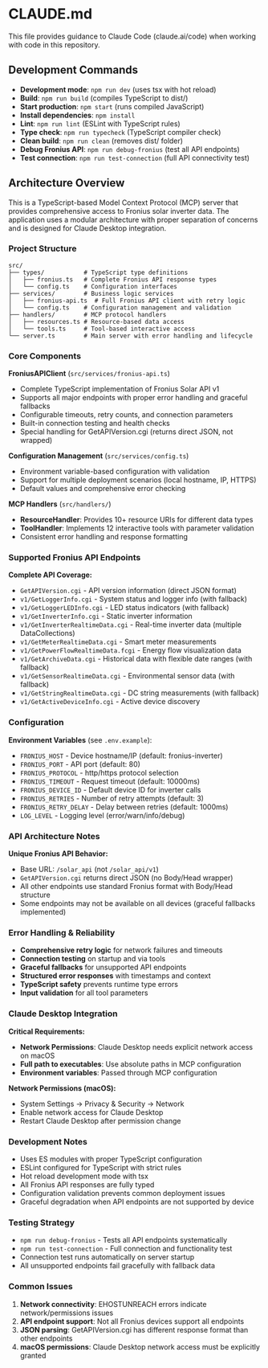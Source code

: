 # CLAUDE.md

This file provides guidance to Claude Code (claude.ai/code) when working with code in this repository.

## Development Commands

- **Development mode**: `npm run dev` (uses tsx with hot reload)
- **Build**: `npm run build` (compiles TypeScript to dist/)
- **Start production**: `npm start` (runs compiled JavaScript)
- **Install dependencies**: `npm install`
- **Lint**: `npm run lint` (ESLint with TypeScript rules)
- **Type check**: `npm run typecheck` (TypeScript compiler check)
- **Clean build**: `npm run clean` (removes dist/ folder)
- **Debug Fronius API**: `npm run debug-fronius` (test all API endpoints)
- **Test connection**: `npm run test-connection` (full API connectivity test)

## Architecture Overview

This is a TypeScript-based Model Context Protocol (MCP) server that provides comprehensive access to Fronius solar inverter data. The application uses a modular architecture with proper separation of concerns and is designed for Claude Desktop integration.

### Project Structure

```
src/
├── types/           # TypeScript type definitions
│   ├── fronius.ts   # Complete Fronius API response types
│   └── config.ts    # Configuration interfaces
├── services/        # Business logic services
│   ├── fronius-api.ts  # Full Fronius API client with retry logic
│   └── config.ts    # Configuration management and validation
├── handlers/        # MCP protocol handlers
│   ├── resources.ts # Resource-based data access
│   └── tools.ts     # Tool-based interactive access
└── server.ts        # Main server with error handling and lifecycle
```

### Core Components

**FroniusAPIClient** (`src/services/fronius-api.ts`)
- Complete TypeScript implementation of Fronius Solar API v1
- Supports all major endpoints with proper error handling and graceful fallbacks
- Configurable timeouts, retry counts, and connection parameters
- Built-in connection testing and health checks
- Special handling for GetAPIVersion.cgi (returns direct JSON, not wrapped)

**Configuration Management** (`src/services/config.ts`)
- Environment variable-based configuration with validation
- Support for multiple deployment scenarios (local hostname, IP, HTTPS)
- Default values and comprehensive error checking

**MCP Handlers** (`src/handlers/`)
- **ResourceHandler**: Provides 10+ resource URIs for different data types
- **ToolHandler**: Implements 12 interactive tools with parameter validation
- Consistent error handling and response formatting

### Supported Fronius API Endpoints

**Complete API Coverage:**
- `GetAPIVersion.cgi` - API version information (direct JSON format)
- `v1/GetLoggerInfo.cgi` - System status and logger info (with fallback)
- `v1/GetLoggerLEDInfo.cgi` - LED status indicators (with fallback)
- `v1/GetInverterInfo.cgi` - Static inverter information
- `v1/GetInverterRealtimeData.cgi` - Real-time inverter data (multiple DataCollections)
- `v1/GetMeterRealtimeData.cgi` - Smart meter measurements
- `v1/GetPowerFlowRealtimeData.fcgi` - Energy flow visualization data
- `v1/GetArchiveData.cgi` - Historical data with flexible date ranges (with fallback)
- `v1/GetSensorRealtimeData.cgi` - Environmental sensor data (with fallback)
- `v1/GetStringRealtimeData.cgi` - DC string measurements (with fallback)
- `v1/GetActiveDeviceInfo.cgi` - Active device discovery

### Configuration

**Environment Variables** (see `.env.example`):
- `FRONIUS_HOST` - Device hostname/IP (default: fronius-inverter)
- `FRONIUS_PORT` - API port (default: 80)
- `FRONIUS_PROTOCOL` - http/https protocol selection
- `FRONIUS_TIMEOUT` - Request timeout (default: 10000ms)
- `FRONIUS_DEVICE_ID` - Default device ID for inverter calls
- `FRONIUS_RETRIES` - Number of retry attempts (default: 3)
- `FRONIUS_RETRY_DELAY` - Delay between retries (default: 1000ms)
- `LOG_LEVEL` - Logging level (error/warn/info/debug)

### API Architecture Notes

**Unique Fronius API Behavior:**
- Base URL: `/solar_api` (not `/solar_api/v1`)
- `GetAPIVersion.cgi` returns direct JSON (no Body/Head wrapper)
- All other endpoints use standard Fronius format with Body/Head structure
- Some endpoints may not be available on all devices (graceful fallbacks implemented)

### Error Handling & Reliability

- **Comprehensive retry logic** for network failures and timeouts
- **Connection testing** on startup and via tools
- **Graceful fallbacks** for unsupported API endpoints
- **Structured error responses** with timestamps and context
- **TypeScript safety** prevents runtime type errors
- **Input validation** for all tool parameters

### Claude Desktop Integration

**Critical Requirements:**
- **Network Permissions**: Claude Desktop needs explicit network access on macOS
- **Full path to executables**: Use absolute paths in MCP configuration
- **Environment variables**: Passed through MCP configuration

**Network Permissions (macOS):**
- System Settings → Privacy & Security → Network
- Enable network access for Claude Desktop
- Restart Claude Desktop after permission change

### Development Notes

- Uses ES modules with proper TypeScript configuration
- ESLint configured for TypeScript with strict rules
- Hot reload development mode with tsx
- All Fronius API responses are fully typed
- Configuration validation prevents common deployment issues
- Graceful degradation when API endpoints are not supported by device

### Testing Strategy

- `npm run debug-fronius` - Tests all API endpoints systematically
- `npm run test-connection` - Full connection and functionality test
- Connection test runs automatically on server startup
- All unsupported endpoints fail gracefully with fallback data

### Common Issues

1. **Network connectivity**: EHOSTUNREACH errors indicate network/permissions issues
2. **API endpoint support**: Not all Fronius devices support all endpoints
3. **JSON parsing**: GetAPIVersion.cgi has different response format than other endpoints
4. **macOS permissions**: Claude Desktop network access must be explicitly granted